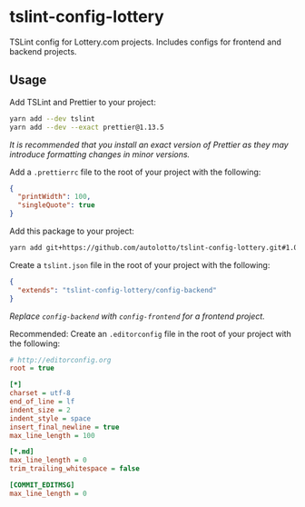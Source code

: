 # tslint-config-lottery

TSLint config for Lottery.com projects. Includes configs for frontend and backend projects.

## Usage

Add TSLint and Prettier to your project:

```sh
yarn add --dev tslint
yarn add --dev --exact prettier@1.13.5
```

*It is recommended that you install an exact version of Prettier as they may introduce formatting changes in minor versions.*

Add a `.prettierrc` file to the root of your project with the following:

```json
{
  "printWidth": 100,
  "singleQuote": true
}
```

Add this package to your project:

```sh
yarn add git+https://github.com/autolotto/tslint-config-lottery.git#1.0.0
```

Create a `tslint.json` file in the root of your project with the following:

```json
{
  "extends": "tslint-config-lottery/config-backend"
}
```

*Replace `config-backend` with `config-frontend` for a frontend project.*

Recommended: Create an `.editorconfig` file in the root of your project with the following:

```ini
# http://editorconfig.org
root = true

[*]
charset = utf-8
end_of_line = lf
indent_size = 2
indent_style = space
insert_final_newline = true
max_line_length = 100

[*.md]
max_line_length = 0
trim_trailing_whitespace = false

[COMMIT_EDITMSG]
max_line_length = 0
```